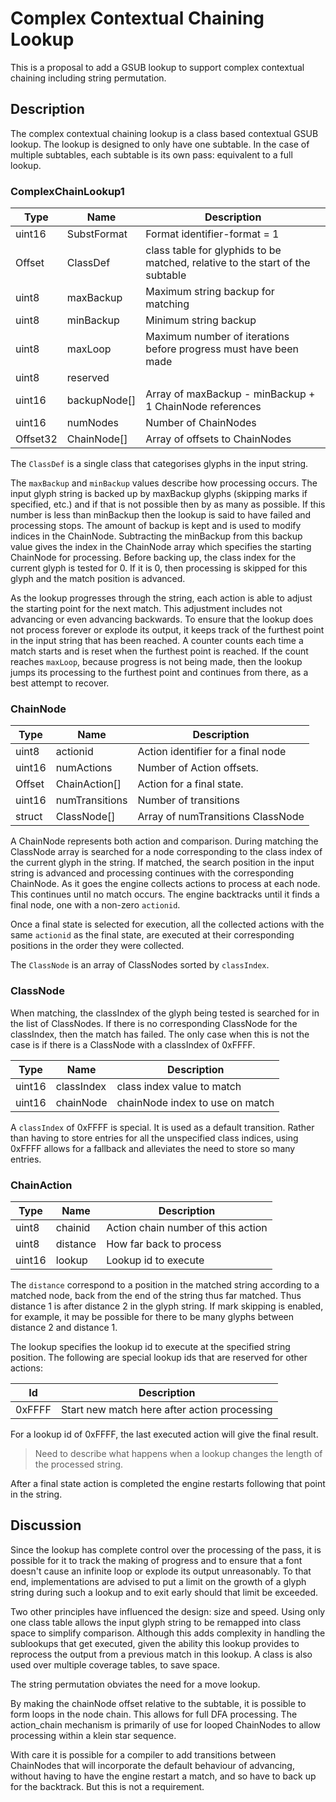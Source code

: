# Complex Contextual Chaining Lookup

This is a proposal to add a GSUB lookup to support complex contextual chaining including string permutation.


## Description

The complex contextual chaining lookup is a class based contextual GSUB lookup. The lookup is designed to only have one subtable. In the case of multiple subtables, each subtable is its own pass: equivalent to a full lookup.

### ComplexChainLookup1

Type     | Name         | Description
-------- |------------- |--------------------------
uint16   | SubstFormat  | Format identifier-format = 1
Offset   | ClassDef     | class table for glyphids to be matched, relative to the start of the subtable
uint8    | maxBackup    | Maximum string backup for matching
uint8    | minBackup    | Minimum string backup
uint8    | maxLoop      | Maximum number of iterations before progress must have been made
uint8    | reserved     |
uint16   | backupNode[] | Array of maxBackup - minBackup + 1 ChainNode references
uint16   | numNodes	    | Number of ChainNodes
Offset32 | ChainNode[]  | Array of offsets to ChainNodes

The `ClassDef` is a single class that categorises glyphs in the input string.

The `maxBackup` and `minBackup` values describe how processing occurs. The input glyph string is backed up
by maxBackup glyphs (skipping marks if specified, etc.) and if that is not possible then by as many as possible.
If this number is less than minBackup then the lookup is said to have failed and processing stops. The amount
of backup is kept and is used to modify indices in the ChainNode. Subtracting the minBackup from this backup
value gives the index in the ChainNode array which specifies the starting ChainNode for processing. Before
backing up, the class index for the current glyph is tested for 0. If it is 0, then processing is skipped
for this glyph and the match position is advanced.

As the lookup progresses through the string, each action is able to adjust the starting point for the next
match. This adjustment includes not advancing or even advancing backwards. To ensure that the lookup
does not process forever or explode its output, it keeps track of the furthest point in the input string that
has been reached. A counter counts each time a match starts and is reset when the furthest point is reached.
If the count reaches `maxLoop`, because progress is not being made, then the lookup jumps its processing
to the furthest point and continues from there, as a best attempt to recover.

### ChainNode

Type   | Name                 | Description
------ |-----------           |--------------------------
uint8  | actionid			  | Action identifier for a final node
uint16 | numActions			  | Number of Action offsets.
Offset | ChainAction[]        | Action for a final state.
uint16 | numTransitions       | Number of transitions
struct | ClassNode[]          | Array of numTransitions ClassNode

A ChainNode represents both action and comparison. During matching the ClassNode array is searched for
a node corresponding to the class index of the current glyph in the string. If matched, the search
position in the input string is advanced and processing continues with the corresponding ChainNode.
As it goes the engine collects actions to process at each node. This continues until no match occurs.
The engine backtracks until it finds a final node, one with a non-zero `actionid`.

Once a final state is selected for execution, all the collected actions with the same `actionid` as
the final state, are executed at their corresponding positions in the order they were collected.

The `ClassNode` is an array of ClassNodes sorted by `classIndex`.

### ClassNode

When matching, the classIndex of the glyph being tested is searched for in the list of ClassNodes. If
there is no corresponding ClassNode for the classIndex, then the match has failed. The only case when
this is not the case is if there is a ClassNode with a classIndex of 0xFFFF.

Type   | Name       | Description
------ |----------- |--------------------------
uint16 | classIndex | class index value to match
uint16 | chainNode  | chainNode index to use on match

A `classIndex` of 0xFFFF is special. It is used as a default transition. Rather than having
to store entries for all the unspecified class indices, using 0xFFFF allows for a fallback and alleviates
the need to store so many entries.

### ChainAction

Type   | Name     | Description
------ |--------- |--------------------------
uint8  | chainid  | Action chain number of this action
uint8  | distance | How far back to process
uint16 | lookup   | Lookup id to execute

The `distance` correspond to a position in the matched string according to a matched node, back from the end
of the string thus far matched. Thus distance 1 is after distance 2 in the glyph string. If mark skipping
is enabled, for example, it may be possible for there to be many glyphs between distance 2 and distance 1.

The lookup specifies the lookup id to execute at the specified string position. The following are
special lookup ids that are reserved for other actions:

Id     | Description
------ | -----------
0xFFFF | Start new match here after action processing

For a lookup id of 0xFFFF, the last executed action will give the final result.

> Need to describe what happens when a lookup changes the length of the processed string.

After a final state action is completed the engine restarts following that point in the string.

## Discussion

Since the lookup has complete control over the processing of the pass, it is possible for it
to track the making of progress and to ensure that a font doesn't cause an infinite loop or explode
its output unreasonably. To that end, implementations are advised to put a limit on the growth
of a glyph string during such a lookup and to exit early should that limit be exceeded.

Two other principles have influenced the design: size and speed. Using only one class table allows
the input glyph string to be remapped into class space to simplify comparison. Although this adds complexity
in handling the sublookups that get executed, given the ability this lookup provides to reprocess
the output from a previous match in this lookup. A class is also used over multiple coverage tables, to save space.

The string permutation obviates the need for a move lookup.

By making the chainNode offset relative to the subtable, it is possible to form loops in the
node chain. This allows for full DFA processing. The action_chain mechanism is primarily of use
for looped ChainNodes to allow processing within a klein star sequence.

With care it is possible for a compiler to add transitions between ChainNodes that will incorporate
the default behaviour of advancing, without having to have the engine restart a match, and
so have to back up for the backtrack. But this is not a requirement.

